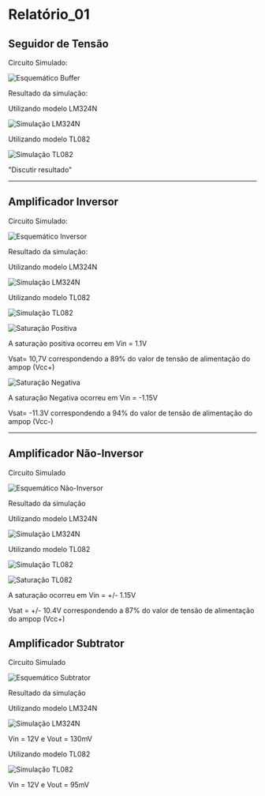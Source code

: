 # Relatório_01

## Seguidor de Tensão 

Circuito Simulado:

![Esquemático Buffer](https://github.com/ELN1-IFSC-20201-Larah-Rafael/Relatorios_ELN/blob/master/img/Esquematico_Buffer.png)

Resultado da simulação:

Utilizando modelo LM324N

![Simulação LM324N](https://github.com/ELN1-IFSC-20201-Larah-Rafael/Relatorios_ELN/blob/master/img/Simulacao_Buffer_LM324N.png)

Utilizando modelo TL082

![Simulação TL082](https://github.com/ELN1-IFSC-20201-Larah-Rafael/Relatorios_ELN/blob/master/img/Simulacao_Buffer_TL082.png)


"Discutir resultado" 
***
## Amplificador Inversor

Circuito Simulado:

![Esquemático Inversor](https://github.com/ELN1-IFSC-20201-Larah-Rafael/Relatorios_ELN/blob/master/img/Esquematico_Inversor.png)

Resultado da simulação:

Utilizando modelo LM324N

![Simulação LM324N](https://github.com/ELN1-IFSC-20201-Larah-Rafael/Relatorios_ELN/blob/master/img/Simulacao_Inversorr_LM324N.png)

Utilizando modelo TL082

![Simulação TL082](https://github.com/ELN1-IFSC-20201-Larah-Rafael/Relatorios_ELN/blob/master/img/Simulacao_Inversorr_TL082.png)

![Saturação Positiva](https://github.com/ELN1-IFSC-20201-Larah-Rafael/Relatorios_ELN/blob/master/img/SatPositiva_Inv_LM324.png)

A saturação positiva ocorreu em Vin = 1.1V 

Vsat= 10,7V correspondendo a 89% do valor de tensão de alimentação do ampop (Vcc+)

![Saturação Negativa](https://github.com/ELN1-IFSC-20201-Larah-Rafael/Relatorios_ELN/blob/master/img/SatNegativa_Inv_LM324.png)

A saturação Negativa ocorreu em Vin = -1.15V 

Vsat= -11.3V correspondendo a 94% do valor de tensão de alimentação do ampop (Vcc-)

***
## Amplificador Não-Inversor
Circuito Simulado

![Esquemático Não-Inversor](https://github.com/ELN1-IFSC-20201-Larah-Rafael/Relatorios_ELN/blob/master/img/Esquematico_NaoInversor.png)

Resultado da simulação

Utilizando modelo LM324N

![Simulação LM324N](https://github.com/ELN1-IFSC-20201-Larah-Rafael/Relatorios_ELN/blob/master/img/Simulacao_naoInversor_LM324N.png)

Utilizando modelo TL082

![Simulação TL082](https://github.com/ELN1-IFSC-20201-Larah-Rafael/Relatorios_ELN/blob/master/img/Simulacao_naoInversor_TL082.png)

![Saturação TL082](https://github.com/ELN1-IFSC-20201-Larah-Rafael/Relatorios_ELN/blob/master/img/Saturacao_naoInv_TL082.png)

A saturação ocorreu em Vin = +/- 1.15V 

Vsat = +/- 10.4V correspondendo a 87% do valor de tensão de alimentação do ampop (Vcc+)

## Amplificador Subtrator

Circuito Simulado

![Esquemático Subtrator](https://github.com/ELN1-IFSC-20201-Larah-Rafael/Relatorios_ELN/blob/master/img/Esquematico_Subtrator.png)

Resultado da simulação

Utilizando modelo LM324N

![Simulação LM324N](https://github.com/ELN1-IFSC-20201-Larah-Rafael/Relatorios_ELN/blob/master/img/Simulacao_Subtrator_LM324N.png)

Vin = 12V e Vout = 130mV


Utilizando modelo TL082

![Simulação TL082](https://github.com/ELN1-IFSC-20201-Larah-Rafael/Relatorios_ELN/blob/master/img/Simulacao_Subtrator_TL082.png)

Vin = 12V e Vout = 95mV
